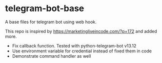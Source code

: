 # telegram-bot-base
A base files for telegram bot using web hook.

This repo is inspired by https://marketingliveincode.com/?p=172 and added more.
* Fix callback function. Tested with python-telegram-bot v13.12
* Use environment variable for credential instead of fixed them in code
* Demonstrate command handler as well